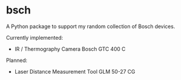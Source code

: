 # bsch

A Python package to support my random collection of Bosch devices.

Currently implemented:

* IR / Thermography Camera Bosch GTC 400 C

Planned:

* Laser Distance Measurement Tool GLM 50-27 CG
